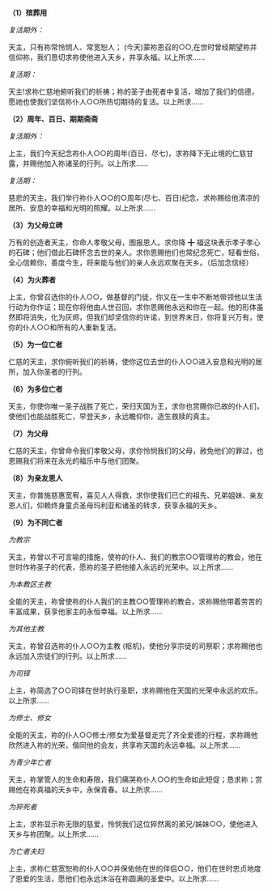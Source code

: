 **（1）殡葬用**

*复活期外：*

天主，只有祢常怜悯人、常宽恕人； (今天)蒙祢恩召的○○,在世时曾经期望祢并信仰祢，我们恳切求祢使他进入天乡，并享永福。以上所求……

*复活期：*

天主!求祢仁慈地俯听我们的祈祷；祢的圣子由死者中复活，增加了我们的信德，愿祂也使我们坚信祢仆人○○所热切期待的复活。以上所求……

**（2）周年、百日、期期斋斋**

*复活期外：*

上主，我们今天纪念祢仆人○○的周年(百日、尽七)，求祢降下无止境的仁慈甘露，并赐他加入祢诸圣的行列。以上所求……

*复活期：*

慈悲的天主，我们举行祢仆人○○的○周年(尽七、百日)纪念，求祢赐给他清凉的居所、安息的幸福和光明的照耀。以上所求……

**（3）为父母立碑**

万有的创造者天主，你命人孝敬父母，图报恩人。求你降 ╋ 福这块表示孝子孝心的石碑；他们借此石碑怀念去世的亲人。求你恩赐他们也常纪念死亡，轻看世俗，全心信赖你，善度今生，将来能与他们的亲人永远欢聚在天乡。（后加念信经）

**（4）为火葬者**

上主，你曾召选你的仆人○○，做基督的门徒，你又在一生中不断地带领他以生活行动为你作证；现在你将他由人世召回，求你恩赐他永远和你在一起。他的形体虽然即将消失，化为灰烬，但我们却坚信你的许诺，到世界末日，你将复兴万有，使你的仆人○○和所有的人重新复活。

**（5）为一位亡者**

仁慈的天主，求你俯听我们的祈祷，使你这位去世的仆人○○进入安息和光明的居所，加入你圣者的行列。

**（6）为多位亡者**

天主，你使你唯一圣子战胜了死亡，荣归天国为王，求你也赏赐你已故的仆人们，使他们也能战胜死亡，早登天乡，永远瞻仰你，造生救赎的真主。

**（7）为父母**

仁慈的天主，你曾命令我们孝敬父母，求你怜悯我们的父母，赦免他们的罪过，也恩赐我们将来在永光的福乐中与他们团聚。

**（8）为亲友恩人**

天主，你普施慈惠宽宥，喜见人人得救，求你使我们已亡的祖先、兄弟姐妹、亲友恩人们，仰赖终身童贞圣母玛利亚和诸圣的转求，获享永福的天乡。

**（9）为不同亡者**

*为教宗*

天主，祢曾以不可言喻的措施，使祢的仆人、我们的教宗○○管理祢的教会，他在世时作祢圣子的代表，愿祢的圣子把他接入永远的光荣中。以上所求……

*为本教区主教*

全能的天主，祢曾使祢的仆人我们的主教○○管理祢的教会，求祢赐他带着劳苦的丰富成果，获享他家主的永恒幸福。以上所求……

*为其他主教*

天主，祢曾召选祢的仆人○○为主教 (枢机)，使他分享宗徒的司祭职；求祢赐他也永远加入宗徒们的行列。以上所求……

*为司铎*

上主，祢简选了○○司铎在世时执行圣职，求祢赐他在天国的光荣中永远的欢乐。以上所求……

*为修士、修女*

全能的天主，祢的仆人○○修士/修女为爱基督走完了齐全爱德的行程，求祢赐他欣然进入祢的光荣，偕同他的会友，共享祢天国的永远幸福。以上所求……

*为青少年亡者*

天主，祢掌管人的生命和寿限，我们痛哭祢仆人○○的生命如此短促；恳求祢；赏赐他在祢真福的天乡中，永保青春。以上所求……

*为猝死者*

上主，求祢显示祢无限的慈爱，怜悯我们这位猝然离的弟兄/姊妹○○，使他进入天乡与祢团聚。以上所求……

*为亡者夫妇*

上主，求祢仁慈宽恕祢的仆人○○并保佑他在世的伴侣○○，他们在世时忠贞地度了恩爱的生活，愿他们也永远沐浴在祢圆满的圣爱中。以上所求……
